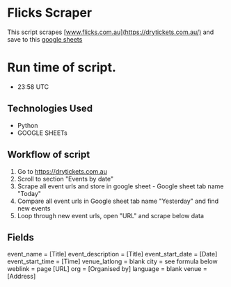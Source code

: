 # Flicks Scraper

This script scrapes [www.flicks.com.au](https://drytickets.com.au/) and save to this [google sheets](https://docs.google.com/spreadsheets/d/1fMD-Ld9LOn8LctXuaFYywv3mY_LugjS1syd-bCizer0/edit?pli=1&gid=1789520897#gid=1789520897)

# Run time of script.
   - 23:58 UTC

## Technologies Used
- Python
- GOOGLE SHEETs

## Workflow of script
1. Go to https://drytickets.com.au
2. Scroll to section "Events by date"
3. Scrape all event urls and store in google sheet - Google sheet tab name "Today"
4. Compare all event urls in Google sheet tab name "Yesterday" and find new events
5. Loop through new event urls, open "URL" and scrape below data

## Fields
event_name = [Title]
event_description = [Title]
event_start_date = [Date]
event_start_time = [Time]
venue_latlong = blank
city = see formula below
weblink = page [URL]
org = [Organised by]
language = blank
venue = [Address]
